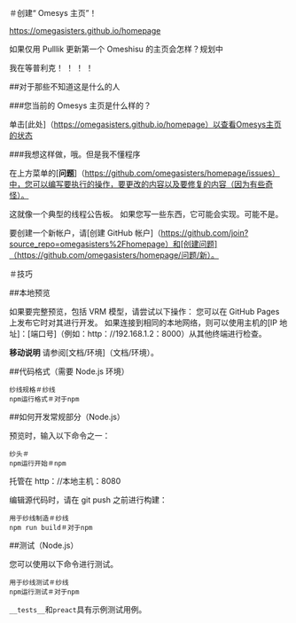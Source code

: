 ＃创建“ Omesys 主页”！

https://omegasisters.github.io/homepage

如果仅用 Pulllik 更新第一个 Omeshisu 的主页会怎样？规划中

我在等普利克！ ！ ！ ！

##对于那些不知道这是什么的人

###您当前的 Omesys 主页是什么样的？

单击[此处]（https://omegasisters.github.io/homepage）以查看Omesys主页的状态

###我想这样做，哦。但是我不懂程序

在上方菜单的[**问题**]（https://github.com/omegasisters/homepage/issues）中，您可以编写要执行的操作，要更改的内容以及要修复的内容（因为有些奇怪）。

这就像一个典型的线程公告板。
如果您写一些东西，它可能会实现。可能不是。

要创建一个新帐户，请[创建 GitHub 帐户]（https://github.com/join?source_repo=omegasisters%2Fhomepage）和[创建问题]（https://github.com/omegasisters/homepage/问题/新）。

＃技巧

##本地预览

如果要完整预览，包括 VRM 模型，请尝试以下操作：
您可以在 GitHub Pages 上发布它时对其进行开发。
如果连接到相同的本地网络，则可以使用主机的[IP 地址]：[端口号]（例如：http：//192.168.1.2：8000）从其他终端进行检查。

**移动说明**
请参阅[文档/环境]（文档/环境）。

##代码格式（需要 Node.js 环境）

```
纱线规格＃纱线
npm运行格式＃对于npm
```

##如何开发常规部分（Node.js）

预览时，输入以下命令之一：

```
纱头＃
npm运行开始＃npm
```

托管在 http：//本地主机：8080

编辑源代码时，请在 git push 之前进行构建：

```
用于纱线制造＃纱线
npm run build＃对于npm
```

##测试（Node.js）

您可以使用以下命令进行测试。

```
用于纱线测试＃纱线
npm运行测试＃对于npm
```

`__tests__`和`preact`具有示例测试用例。
